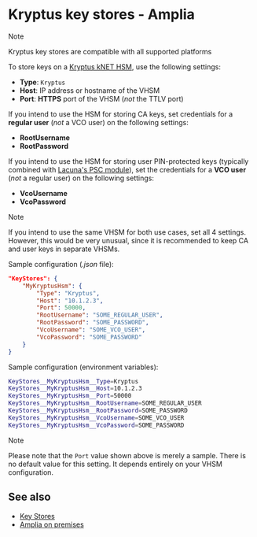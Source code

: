 ﻿# Kryptus key stores - Amplia

> [!NOTE]
> Kryptus key stores are compatible with all supported platforms

To store keys on a [Kryptus kNET HSM](https://kryptus.com/en/network-hsm-knet/), use the following settings:

* **Type**: `Kryptus`
* **Host**: IP address or hostname of the VHSM
* **Port**: **HTTPS** port of the VHSM (*not* the TTLV port)

If you intend to use the HSM for storing CA keys, set credentials for a **regular user** (*not* a VCO user) on the following settings:

* **RootUsername**
* **RootPassword**

If you intend to use the HSM for storing user PIN-protected keys (typically combined with [Lacuna's PSC module](../../../psc/index.md)), set the
credentials for a **VCO user** (*not* a regular user) on the following settings:

* **VcoUsername**
* **VcoPassword**

> [!NOTE]
> If you intend to use the same VHSM for both use cases, set all 4 settings. However, this would be very unusual, since it is
> recommended to keep CA and user keys in separate VHSMs.

Sample configuration (*.json* file):

```json
"KeyStores": {
	"MyKryptusHsm": {
		"Type": "Kryptus",
		"Host": "10.1.2.3",
		"Port": 50000,
		"RootUsername": "SOME_REGULAR_USER",
		"RootPassword": "SOME_PASSWORD",
		"VcoUsername": "SOME_VCO_USER",
		"VcoPassword": "SOME_PASSWORD"
	}
}
```

Sample configuration (environment variables):

```bash
KeyStores__MyKryptusHsm__Type=Kryptus
KeyStores__MyKryptusHsm__Host=10.1.2.3
KeyStores__MyKryptusHsm__Port=50000
KeyStores__MyKryptusHsm__RootUsername=SOME_REGULAR_USER
KeyStores__MyKryptusHsm__RootPassword=SOME_PASSWORD
KeyStores__MyKryptusHsm__VcoUsername=SOME_VCO_USER
KeyStores__MyKryptusHsm__VcoPassword=SOME_PASSWORD
```

> [!NOTE]
> Please note that the `Port` value shown above is merely a sample. There is no default value for this setting. It depends entirely on your VHSM configuration.

## See also

* [Key Stores](index.md)
* [Amplia on premises](../index.md)
